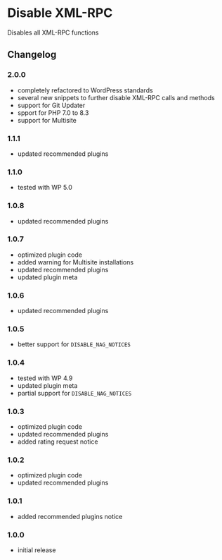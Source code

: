 # Disable XML-RPC

Disables all XML-RPC functions

## Changelog

### 2.0.0
- completely refactored to WordPress standards
- several new snippets to further disable XML-RPC calls and methods
- support for Git Updater
- spport for PHP 7.0 to 8.3
- support for Multisite

### 1.1.1
- updated recommended plugins

### 1.1.0
- tested with WP 5.0

### 1.0.8
- updated recommended plugins

### 1.0.7
- optimized plugin code
- added warning for Multisite installations
- updated recommended plugins
- updated plugin meta

### 1.0.6
- updated recommended plugins

### 1.0.5
- better support for `DISABLE_NAG_NOTICES`

### 1.0.4
- tested with WP 4.9
- updated plugin meta
- partial support for `DISABLE_NAG_NOTICES`

### 1.0.3
- optimized plugin code
- updated recommended plugins
- added rating request notice

### 1.0.2
- optimized plugin code
- updated recommended plugins

### 1.0.1
- added recommended plugins notice

### 1.0.0
- initial release
  
